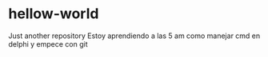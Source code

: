 # hellow-world
Just another repository
Estoy aprendiendo a las 5 am como manejar cmd en delphi
y empece con git
